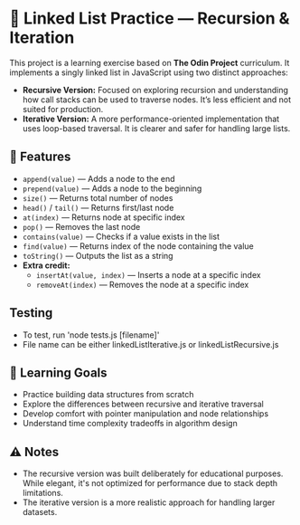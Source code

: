 # 🧬 Linked List Practice — Recursion & Iteration

This project is a learning exercise based on **The Odin Project** curriculum. It implements a singly linked list in JavaScript using two distinct approaches:

- **Recursive Version:** Focused on exploring recursion and understanding how call stacks can be used to traverse nodes. It’s less efficient and not suited for production.
- **Iterative Version:** A more performance-oriented implementation that uses loop-based traversal. It is clearer and safer for handling large lists.

## 🧪 Features

- `append(value)` — Adds a node to the end
- `prepend(value)` — Adds a node to the beginning
- `size()` — Returns total number of nodes
- `head()` / `tail()` — Returns first/last node
- `at(index)` — Returns node at specific index
- `pop()` — Removes the last node
- `contains(value)` — Checks if a value exists in the list
- `find(value)` — Returns index of the node containing the value
- `toString()` — Outputs the list as a string
- **Extra credit:**
  - `insertAt(value, index)` — Inserts a node at a specific index
  - `removeAt(index)` — Removes the node at a specific index

## Testing

- To test, run 'node tests.js [filename]'
- File name can be either linkedListIterative.js or linkedListRecursive.js

## 🎯 Learning Goals

- Practice building data structures from scratch
- Explore the differences between recursive and iterative traversal
- Develop comfort with pointer manipulation and node relationships
- Understand time complexity tradeoffs in algorithm design

## ⚠️ Notes

- The recursive version was built deliberately for educational purposes. While elegant, it's not optimized for performance due to stack depth limitations.
- The iterative version is a more realistic approach for handling larger datasets.
